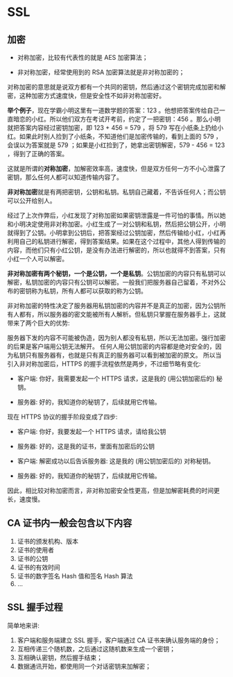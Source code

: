 # SSL

## 加密

- 对称加密，比较有代表性的就是 AES 加密算法；

- 非对称加密，经常使用到的 RSA 加密算法就是非对称加密的；

对称加密的意思就是说双方都有一个共同的密钥，然后通过这个密钥完成加密和解密，这种加密方式速度快，但是安全性不如非对称加密好。

**举个例子**，现在学霸小明这里有一道数学题的答案：123 。他想把答案传给自己一直暗恋的小红。所以他们双方在考试开考前，约定了一把密钥：456 。那么小明就把答案内容经过密钥加密，即 123 + 456 = 579 ，将 579 写在小纸条上扔给小红。如果此时别人捡到了小纸条，不知道他们是加密传输的，看到上面的 579 ，会误以为答案就是 579 ；如果是小红捡到了，她拿出密钥解密，579 - 456 = 123 ，得到了正确的答案。

这就是所谓的**对称加密**，加解密效率高，速度快，但是双方任何一方不小心泄露了密钥，那么任何人都可以知道传输内容了。

**非对称加密**就是有两把密钥，公钥和私钥。私钥自己藏着，不告诉任何人；而公钥可以公开给别人。

经过了上次作弊后，小红发现了对称加密如果密钥泄露是一件可怕的事情。所以她和小明决定使用非对称加密。小红生成了一对公钥和私钥，然后把公钥公开，小明就得到了公钥。小明拿到公钥后，把答案经过公钥加密，然后传输给小红，小红再利用自己的私钥进行解密，得到答案结果。如果在这个过程中，其他人得到传输的内容，而他们只有小红公钥，是没有办法进行解密的，所以也就得不到答案，只有小红一个人可以解密。

**非对称加密有两个秘钥，一个是公钥，一个是私钥**。公钥加密的内容只有私钥可以解密，私钥加密的内容只有公钥可以解密。一般我们把服务器自己留着，不对外公布的密钥称为私钥，所有人都可以获取的称为公钥。

非对称加密的特性决定了服务器用私钥加密的内容并不是真正的加密，因为公钥所有人都有，所以服务器的密文能被所有人解析。但私钥只掌握在服务器手上，这就带来了两个巨大的优势:

服务器下发的内容不可能被伪造，因为别人都没有私钥，所以无法加密。强行加密的后果是客户端用公钥无法解开。
任何人用公钥加密的内容都是绝对安全的，因为私钥只有服务器有，也就是只有真正的服务器可以看到被加密的原文。
所以当引入非对称加密后，HTTPS 的握手流程依然是两步，不过细节略有变化:

- 客户端: 你好，我需要发起一个 HTTPS 请求，这是我的 (用公钥加密后的) 秘钥。

- 服务器: 好的，我知道你的秘钥了，后续就用它传输。

现在 HTTPS 协议的握手阶段变成了四步:

- 客户端: 你好，我要发起一个 HTTPS 请求，请给我公钥

- 服务器: 好的，这是我的证书，里面有加密后的公钥

- 客户端: 解密成功以后告诉服务器: 这是我的 (用公钥加密后的) 对称秘钥。

- 服务器: 好的，我知道你的秘钥了，后续就用它传输。

因此，相比较对称加密而言，非对称加密安全性更高，但是加解密耗费的时间更长，速度慢。

## CA 证书内一般会包含以下内容

1. 证书的颁发机构、版本
2. 证书的使用者
3. 证书的公钥
4. 证书的有效时间
5. 证书的数字签名 Hash 值和签名 Hash 算法
6. ...

## SSL 握手过程

简单地来讲:

1. 客户端和服务端建立 SSL 握手，客户端通过 CA 证书来确认服务端的身份；
2. 互相传递三个随机数，之后通过这随机数来生成一个密钥；
3. 互相确认密钥，然后握手结束；
4. 数据通讯开始，都使用同一个对话密钥来加解密；